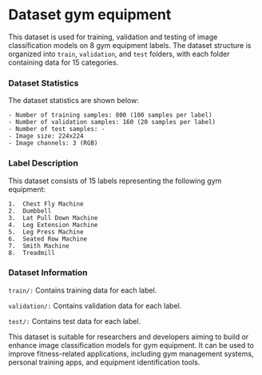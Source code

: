 # Dataset gym equipment

This dataset is used for training, validation and testing of image classification models on 8 gym equipment labels. The dataset structure is organized into `train`, `validation`, and `test` folders, with each folder containing data for 15 categories.

### Dataset Statistics
The dataset statistics are shown below:

```
- Number of training samples: 800 (100 samples per label)
- Number of validation samples: 160 (20 samples per label)
- Number of test samples: -
- Image size: 224x224
- Image channels: 3 (RGB)
```

### Label Description
This dataset consists of 15 labels representing the following gym equipment:

```
1.	Chest Fly Machine
2.	Dumbbell
3.	Lat Pull Down Machine
4.	Leg Extension Machine
5.	Leg Press Machine
6.	Seated Row Machine
7.	Smith Machine
8.	Treadmill
```

### Dataset Information
`train/:` Contains training data for each label.

`validation/:` Contains validation data for each label.

`test/:` Contains test data for each label.

This dataset is suitable for researchers and developers aiming to build or enhance image classification models for gym equipment. It can be used to improve fitness-related applications, including gym management systems, personal training apps, and equipment identification tools.